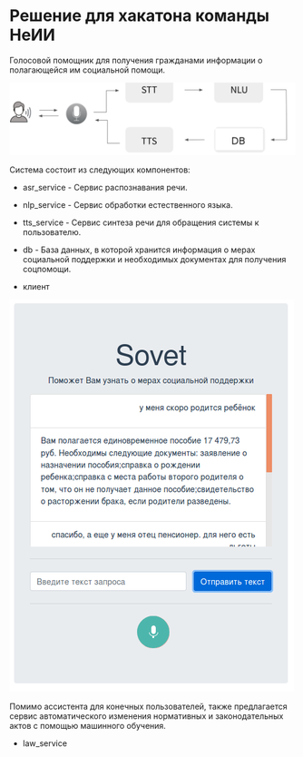# Решение для хакатона команды НеИИ

Голосовой помощник для получения гражданами информации о полагающейся им социальной помощи.

![](scheme.png)

Система состоит из следующих компонентов:

- asr_service - Сервис распознавания речи.

- nlp_service - Сервис обработки естественного языка.

- tts_service - Сервис синтеза речи для обращения системы к пользователю.

- db - База данных, в которой хранится информация о мерах социальной поддержки и необходимых документах для получения соцпомощи.

- клиент

![](frontend_prototype.png)

Помимо ассистента для конечных пользователей, также предлагается сервис автоматического изменения нормативных и законодательных актов с помощью машинного обучения.

- law_service
